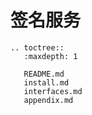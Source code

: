 # 签名服务

```eval_rst
.. toctree::
   :maxdepth: 1

   README.md
   install.md
   interfaces.md
   appendix.md
```